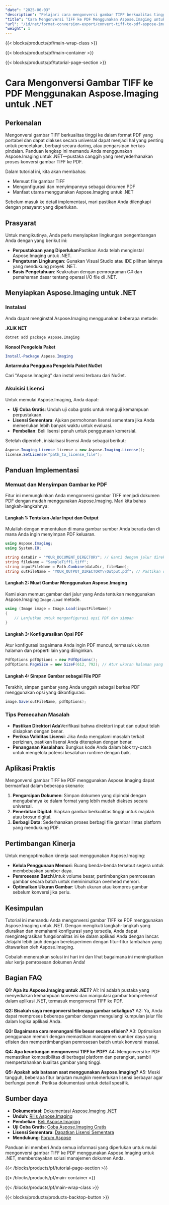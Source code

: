 ```yaml
---
"date": "2025-06-03"
"description": "Pelajari cara mengonversi gambar TIFF berkualitas tinggi ke PDF yang mudah diakses dengan Aspose.Imaging for .NET. Panduan langkah demi langkah ini mencakup semuanya, mulai dari instalasi hingga implementasi."
"title": "Cara Mengonversi TIFF ke PDF Menggunakan Aspose.Imaging untuk .NET | Panduan Langkah demi Langkah"
"url": "/id/net/format-conversion-export/convert-tiff-to-pdf-aspose-imaging-dotnet/"
"weight": 1
---
```


{{< blocks/products/pf/main-wrap-class >}}

{{< blocks/products/pf/main-container >}}

{{< blocks/products/pf/tutorial-page-section >}}
# Cara Mengonversi Gambar TIFF ke PDF Menggunakan Aspose.Imaging untuk .NET

## Perkenalan

Mengonversi gambar TIFF berkualitas tinggi ke dalam format PDF yang portabel dan dapat diakses secara universal dapat menjadi hal yang penting untuk pencetakan, berbagi secara daring, atau pengarsipan berkas pindaian. Panduan lengkap ini memandu Anda menggunakan Aspose.Imaging untuk .NET—pustaka canggih yang menyederhanakan proses konversi gambar TIFF ke PDF.

Dalam tutorial ini, kita akan membahas:
- Memuat file gambar TIFF
- Mengonfigurasi dan menyimpannya sebagai dokumen PDF
- Manfaat utama menggunakan Aspose.Imaging untuk .NET

Sebelum masuk ke detail implementasi, mari pastikan Anda dilengkapi dengan prasyarat yang diperlukan.

## Prasyarat

Untuk mengikutinya, Anda perlu menyiapkan lingkungan pengembangan Anda dengan yang berikut ini:
- **Perpustakaan yang Diperlukan**Pastikan Anda telah menginstal Aspose.Imaging untuk .NET.
- **Pengaturan Lingkungan**: Gunakan Visual Studio atau IDE pilihan lainnya yang mendukung proyek .NET.
- **Basis Pengetahuan**: Keakraban dengan pemrograman C# dan pemahaman dasar tentang operasi I/O file di .NET.

## Menyiapkan Aspose.Imaging untuk .NET

### Instalasi

Anda dapat menginstal Aspose.Imaging menggunakan beberapa metode:

**.KLIK NET**

```bash
dotnet add package Aspose.Imaging
```

**Konsol Pengelola Paket**

```powershell
Install-Package Aspose.Imaging
```

**Antarmuka Pengguna Pengelola Paket NuGet**

Cari "Aspose.Imaging" dan instal versi terbaru dari NuGet.

### Akuisisi Lisensi

Untuk memulai Aspose.Imaging, Anda dapat:
- **Uji Coba Gratis**: Unduh uji coba gratis untuk menguji kemampuan perpustakaan.
- **Lisensi Sementara**: Ajukan permohonan lisensi sementara jika Anda memerlukan lebih banyak waktu untuk evaluasi.
- **Pembelian**: Beli lisensi penuh untuk penggunaan komersial.

Setelah diperoleh, inisialisasi lisensi Anda sebagai berikut:

```csharp
Aspose.Imaging.License license = new Aspose.Imaging.License();
license.SetLicense("path_to_license_file");
```

## Panduan Implementasi

### Memuat dan Menyimpan Gambar ke PDF

Fitur ini memungkinkan Anda mengonversi gambar TIFF menjadi dokumen PDF dengan mudah menggunakan Aspose.Imaging. Mari kita bahas langkah-langkahnya:

#### Langkah 1: Tentukan Jalur Input dan Output

Mulailah dengan menentukan di mana gambar sumber Anda berada dan di mana Anda ingin menyimpan PDF keluaran.

```csharp
using Aspose.Imaging;
using System.IO;

string dataDir = "YOUR_DOCUMENT_DIRECTORY"; // Ganti dengan jalur direktori dokumen Anda
string fileName = "SampleTiff1.tiff";
string inputFileName = Path.Combine(dataDir, fileName);
string outFileName = "YOUR_OUTPUT_DIRECTORY\\Output.pdf"; // Pastikan direktori ini ada atau buatlah
```

#### Langkah 2: Muat Gambar Menggunakan Aspose.Imaging

Kami akan memuat gambar dari jalur yang Anda tentukan menggunakan Aspose.Imaging `Image.Load` metode.

```csharp
using (Image image = Image.Load(inputFileName))
{
    // Lanjutkan untuk mengonfigurasi opsi PDF dan simpan
}
```

#### Langkah 3: Konfigurasikan Opsi PDF

Atur konfigurasi bagaimana Anda ingin PDF muncul, termasuk ukuran halaman dan properti lain yang diinginkan.

```csharp
PdfOptions pdfOptions = new PdfOptions();
pdfOptions.PageSize = new SizeF(612, 792); // Atur ukuran halaman yang diinginkan untuk PDF keluaran
```

#### Langkah 4: Simpan Gambar sebagai File PDF

Terakhir, simpan gambar yang Anda unggah sebagai berkas PDF menggunakan opsi yang dikonfigurasi.

```csharp
image.Save(outFileName, pdfOptions);
```

### Tips Pemecahan Masalah

- **Pastikan Direktori Ada**Verifikasi bahwa direktori input dan output telah disiapkan dengan benar.
- **Periksa Validitas Lisensi**: Jika Anda mengalami masalah terkait perizinan, pastikan lisensi Anda diterapkan dengan benar.
- **Penanganan Kesalahan**: Bungkus kode Anda dalam blok try-catch untuk mengelola potensi kesalahan runtime dengan baik.

## Aplikasi Praktis

Mengonversi gambar TIFF ke PDF menggunakan Aspose.Imaging dapat bermanfaat dalam beberapa skenario:
1. **Pengarsipan Dokumen**: Simpan dokumen yang dipindai dengan mengubahnya ke dalam format yang lebih mudah diakses secara universal.
2. **Penerbitan Digital**: Siapkan gambar berkualitas tinggi untuk majalah atau brosur digital.
3. **Berbagi Data**: Sederhanakan proses berbagi file gambar lintas platform yang mendukung PDF.

## Pertimbangan Kinerja

Untuk mengoptimalkan kinerja saat menggunakan Aspose.Imaging:
- **Kelola Penggunaan Memori**: Buang benda-benda tersebut segera untuk membebaskan sumber daya.
- **Pemrosesan Batch**Untuk volume besar, pertimbangkan pemrosesan gambar secara batch untuk meminimalkan overhead memori.
- **Optimalkan Ukuran Gambar**: Ubah ukuran atau kompres gambar sebelum konversi jika perlu.

## Kesimpulan

Tutorial ini memandu Anda mengonversi gambar TIFF ke PDF menggunakan Aspose.Imaging untuk .NET. Dengan mengikuti langkah-langkah yang diuraikan dan memahami konfigurasi yang tersedia, Anda dapat mengintegrasikan fungsionalitas ini ke dalam aplikasi Anda dengan lancar. Jelajahi lebih jauh dengan bereksperimen dengan fitur-fitur tambahan yang ditawarkan oleh Aspose.Imaging.

Cobalah menerapkan solusi ini hari ini dan lihat bagaimana ini meningkatkan alur kerja pemrosesan dokumen Anda!

## Bagian FAQ

**Q1: Apa itu Aspose.Imaging untuk .NET?**
A1: Ini adalah pustaka yang menyediakan kemampuan konversi dan manipulasi gambar komprehensif dalam aplikasi .NET, termasuk mengonversi TIFF ke PDF.

**Q2: Bisakah saya mengonversi beberapa gambar sekaligus?**
A2: Ya, Anda dapat memproses beberapa gambar dengan mengulangi kumpulan jalur file dalam logika aplikasi Anda.

**Q3: Bagaimana cara menangani file besar secara efisien?**
A3: Optimalkan penggunaan memori dengan memastikan manajemen sumber daya yang efisien dan mempertimbangkan pemrosesan batch untuk konversi massal.

**Q4: Apa keuntungan mengonversi TIFF ke PDF?**
A4: Mengonversi ke PDF memastikan kompatibilitas di berbagai platform dan perangkat, sambil mempertahankan kualitas gambar yang tinggi.

**Q5: Apakah ada batasan saat menggunakan Aspose.Imaging?**
A5: Meski tangguh, beberapa fitur lanjutan mungkin memerlukan lisensi berbayar agar berfungsi penuh. Periksa dokumentasi untuk detail spesifik.

## Sumber daya

- **Dokumentasi**: [Dokumentasi Aspose.Imaging .NET](https://reference.aspose.com/imaging/net/)
- **Unduh**: [Rilis Aspose.Imaging](https://releases.aspose.com/imaging/net/)
- **Pembelian**: [Beli Aspose.Imaging](https://purchase.aspose.com/buy)
- **Uji Coba Gratis**: [Coba Aspose.Imaging Gratis](https://releases.aspose.com/imaging/net/)
- **Lisensi Sementara**: [Dapatkan Lisensi Sementara](https://purchase.aspose.com/temporary-license/)
- **Mendukung**: [Forum Aspose](https://forum.aspose.com/c/imaging/10)

Panduan ini memberi Anda semua informasi yang diperlukan untuk mulai mengonversi gambar TIFF ke PDF menggunakan Aspose.Imaging untuk .NET, memberdayakan solusi manajemen dokumen Anda.

{{< /blocks/products/pf/tutorial-page-section >}}

{{< /blocks/products/pf/main-container >}}

{{< /blocks/products/pf/main-wrap-class >}}

{{< blocks/products/products-backtop-button >}}
